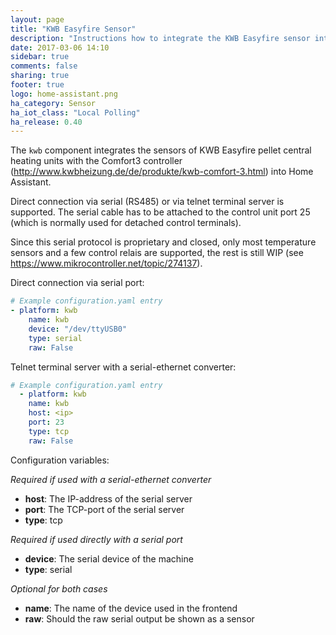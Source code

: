 ```yaml
---
layout: page
title: "KWB Easyfire Sensor"
description: "Instructions how to integrate the KWB Easyfire sensor into Home Assistant."
date: 2017-03-06 14:10
sidebar: true
comments: false
sharing: true
footer: true
logo: home-assistant.png
ha_category: Sensor
ha_iot_class: "Local Polling"
ha_release: 0.40
---
```


The `kwb` component integrates the sensors of KWB Easyfire pellet central heating units with the Comfort3 controller (http://www.kwbheizung.de/de/produkte/kwb-comfort-3.html) into Home Assistant.

Direct connection via serial (RS485) or via telnet terminal server is supported. The serial cable has to be attached to the control unit port 25 (which is normally used for detached control terminals).

Since this serial protocol is proprietary and closed, only most temperature sensors and a few control relais are supported, the rest is still WIP (see https://www.mikrocontroller.net/topic/274137).

Direct connection via serial port:
```yaml
# Example configuration.yaml entry
- platform: kwb
    name: kwb
    device: "/dev/ttyUSB0"
    type: serial
    raw: False
```

Telnet terminal server with a serial-ethernet converter:
```yaml
# Example configuration.yaml entry
  - platform: kwb
    name: kwb
    host: <ip>
    port: 23
    type: tcp
    raw: False
```

Configuration variables:

*Required if used with a serial-ethernet converter*

- **host**: The IP-address of the serial server
- **port**: The TCP-port of the serial server
- **type**: tcp

*Required if used directly with a serial port*

- **device**: The serial device of the machine
- **type**: serial

*Optional for both cases*

- **name**: The name of the device used in the frontend
- **raw**: Should the raw serial output be shown as a sensor
